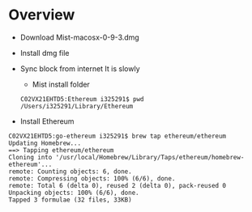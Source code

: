 # Overview

* Download Mist-macosx-0-9-3.dmg

* Install dmg file 

* Sync block from internet
It is slowly 

  * Mist install folder 
  
  ```
  C02VX21EHTD5:Ethereum i325291$ pwd
  /Users/i325291/Library/Ethereum
  ```

* Install Ethereum 

```
C02VX21EHTD5:go-ethereum i325291$ brew tap ethereum/ethereum
Updating Homebrew...
==> Tapping ethereum/ethereum
Cloning into '/usr/local/Homebrew/Library/Taps/ethereum/homebrew-ethereum'...
remote: Counting objects: 6, done.
remote: Compressing objects: 100% (6/6), done.
remote: Total 6 (delta 0), reused 2 (delta 0), pack-reused 0
Unpacking objects: 100% (6/6), done.
Tapped 3 formulae (32 files, 33KB)



```

